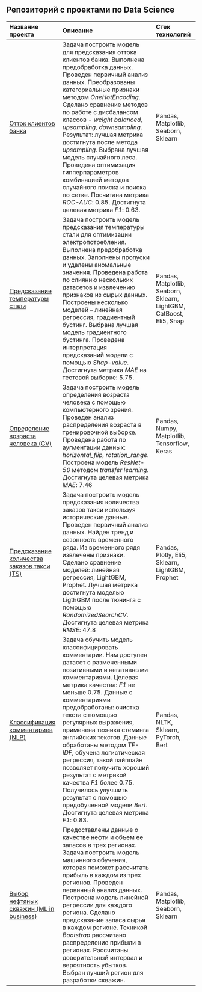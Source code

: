## Репозиторий с проектами по Data Science


| Название проекта | Описание | Стек технологий | 
| :---------------------- | :---------------------- | :---------------------- |
| [Отток клиентов банка](bank_churn) | Задача построить модель для предсказания оттока клиентов банка. Выполнена предобработка данных. Проведен первичный анализ данных. Преобразованы категориальные признаки методом *OneHotEncoding*. Сделано сравнение методов по работе с дисбалансом классов - *weight balanced, upsampling, downsampling*.  Результат: лучшая метрика достигнута после метода *upsampling*. Выбрана лучшая модель случайного леса. Проведена оптимизация гипперпараметров комбинацией методов случайного поиска и поиска по сетке. Посчитана метрика *ROC-AUC*: 0.85. Достигнута целевая метрика *F1*: 0.63. |  Pandas, Matplotlib, Seaborn, Sklearn |
| [Предсказание температуры стали](steel_temperature) | Задача построить модель предсказания температуры стали для оптимизации электропотребления. Выполнена предобработка данных. Заполнены пропуски и удалены аномальные значения. Проведена работа по слиянию нескольких датасетов и извлечению признаков из сырых данных. Построены несколько моделей – линейная регрессия, градиентный бустинг. Выбрана лучшая модель градиентного бустинга. Проведена интерпретация предсказаний модели с помощью *Shap-value*. Достигнута метрика *MAE* на тестовой выборке: 5.75. |  Pandas, Matplotlib, Seaborn, Sklearn, LightGBM, CatBoost, Eli5, Shap |
| [Определение возраста человека (CV)](face_age_define) | Задача построить модель определения возраста человека с помощью компьютерного зрения. Проведен анализ распределения возраста в тренировочной выборке. Проведена работа по аугментации данных: *horizontal_flip, rotation_range*. Построена модель *ResNet-50* методом *transfer learning*. Достигнута целевая метрика *MAE*: 7.46  |  Pandas, Numpy, Matplotlib, Tensorflow, Keras |
| [Предсказание количества заказов такси (TS)](taxi_timeseries) | Задача построить модель предсказания количества заказов такси используя исторические данные. Проведен первичный анализ данных. Найден тренд и сезонность временного ряда. Из временного рядя извлечены признаки. Сделано сравнение моделей: линейная регрессия, LightGBM, Prophet. Лучшая метрика достигнута моделью LigthGBM после тюнинга с помощью *RandomizedSearchCV*. Достигнута целевая метрика *RMSE*: 47.8  |  Pandas, Plotly, Eli5, Sklearn, LightGBM, Prophet |
| [Классификация комментариев (NLP)](toxic_comments) | Задача обучить модель классифицировать комментарии. Нам доступен датасет с размеченными позитивными и негативными комментариями. Целевая метрика качества: *F1* не меньше 0.75. Данные с комментариями предобработаны: очистка текста с помощью регулярных выражения, применена техника стеминга английских текстов. Данные обработаны методом *TF-IDF*, обучена логистическая регрессия, такой пайплайн позволяет получить хороший результат c метрикой качества *F1* более 0.75.  Получилось улучшить результат с помощью предобученной модели *Bert*. Достигнута целевая метрика *F1*: 0.83.  |  Pandas, NLTK, Sklearn, PyTorch, Bert |
| [Выбор нефтяных скважин (ML in business)](select_oilwells) | Предоставлены данные о качестве нефти и объем ее запасов в трех регионах. Задача построить модель машинного обучения, которая поможет рассчитать прибыль в каждом из трех регионов. Проведен первичный анализ данных. Построена модель линейной регрессии для каждого региона. Сделано предсказание запаса сырья в каждом регионе. Техникой *Bootstrap* рассчитано распределение прибыли в регионах. Рассчитаны доверительный интервал и вероятность убытков. Выбран лучший регион для разработки скважин. |  Pandas, Matplotlib, Seaborn, Sklearn |


